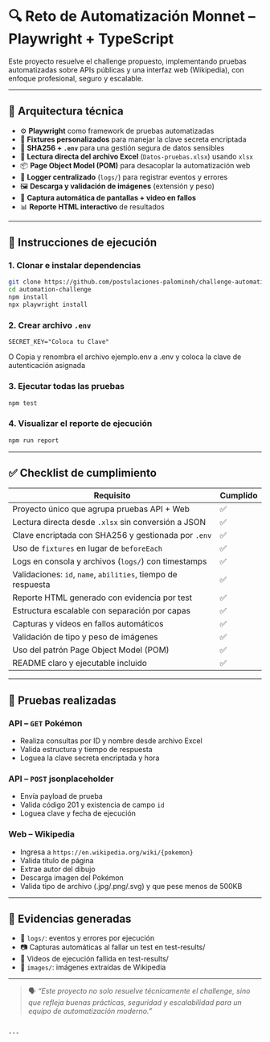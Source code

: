 # 🔍 Reto de Automatización Monnet – Playwright + TypeScript 

Este proyecto resuelve el challenge propuesto, implementando pruebas automatizadas sobre APIs públicas y una interfaz web (Wikipedia), con enfoque profesional, seguro y escalable.

---

## 🧠 Arquitectura técnica

- ⚙️ **Playwright** como framework de pruebas automatizadas
- 🧪 **Fixtures personalizados** para manejar la clave secreta encriptada
- 🔐 **SHA256 + `.env`** para una gestión segura de datos sensibles
- 📁 **Lectura directa del archivo Excel** (`Datos-pruebas.xlsx`) usando `xlsx`
- 📦 **Page Object Model (POM)** para desacoplar la automatización web
- 📂 **Logger centralizado** (`logs/`) para registrar eventos y errores
- 🖼️ **Descarga y validación de imágenes** (extensión y peso)
- 📸 **Captura automática de pantallas + video en fallos**
- 📊 **Reporte HTML interactivo** de resultados

---

## 🚀 Instrucciones de ejecución

### 1. Clonar e instalar dependencias
```bash
git clone https://github.com/postulaciones-palominoh/challenge-automation-grph.git
cd automation-challenge
npm install
npx playwright install
```

### 2. Crear archivo `.env`
```env
SECRET_KEY="Coloca tu Clave"
```
O Copia y renombra el archivo ejemplo.env a .env y coloca la clave de autenticación asignada

### 3. Ejecutar todas las pruebas
```bash
npm test
```

### 4. Visualizar el reporte de ejecución
```bash
npm run report
```

---

## ✅ Checklist de cumplimiento

| Requisito | Cumplido |
|-----------|----------|
| Proyecto único que agrupa pruebas API + Web | ✅ |
| Lectura directa desde `.xlsx` sin conversión a JSON | ✅ |
| Clave encriptada con SHA256 y gestionada por `.env` | ✅ |
| Uso de `fixtures` en lugar de `beforeEach` | ✅ |
| Logs en consola y archivos (`logs/`) con timestamps | ✅ |
| Validaciones: `id`, `name`, `abilities`, tiempo de respuesta | ✅ |
| Reporte HTML generado con evidencia por test | ✅ |
| Estructura escalable con separación por capas | ✅ |
| Capturas y videos en fallos automáticos | ✅ |
| Validación de tipo y peso de imágenes | ✅ |
| Uso del patrón Page Object Model (POM) | ✅ |
| README claro y ejecutable incluido | ✅ |

---

## 🧪 Pruebas realizadas

### API – `GET` Pokémon
- Realiza consultas por ID y nombre desde archivo Excel
- Valida estructura y tiempo de respuesta
- Loguea la clave secreta encriptada y hora

### API – `POST` jsonplaceholder
- Envía payload de prueba
- Valida código 201 y existencia de campo `id`
- Loguea clave y fecha de ejecución

### Web – Wikipedia
- Ingresa a `https://en.wikipedia.org/wiki/{pokemon}`
- Valida título de página
- Extrae autor del dibujo
- Descarga imagen del Pokémon
- Valida tipo de archivo (.jpg/.png/.svg) y que pese menos de 500KB

---

## 📂 Evidencias generadas

- 📄 `logs/`: eventos y errores por ejecución
- 📷 Capturas automáticas al fallar un test en test-results/
- 🎥 Videos de ejecución fallida en test-results/
- 📁 `images/`: imágenes extraídas de Wikipedia

---

> 🗣️ _“Este proyecto no solo resuelve técnicamente el challenge, sino que refleja buenas prácticas, seguridad y escalabilidad para un equipo de automatización moderno.”_

```

---